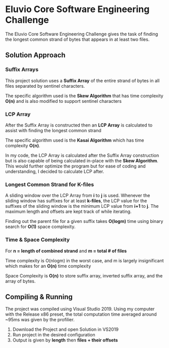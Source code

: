# Eluvio Core Software Engineering Challenge
The Eluvio Core Software Engineering Challenge gives the task of finding the longest common strand of bytes that appears in at least two files.
## Solution Approach
### Suffix Arrays
This project solution uses a **Suffix Array** of the entire strand of bytes in all files separated by sentinel characters. 

The specific algorithm used is the **Skew Algorithm** that has time complexity **O(n)** and is also modified to support sentinel characters
### LCP Array
After the Suffix Array is constructed then an **LCP Array** is calculated to assist with finding the longest common strand

The specific algorithm used is the **Kasai Algorithm** which has time complexity **O(n)**.

In my code, the LCP Array is calculated after the Suffix Array construction but is also capable of being calculated in-place with the **Skew Algorithm**. This would further optimize the program but for ease of coding and understanding, I decided to calculate LCP after.

### Longest Common Strand for K-files
A sliding window over the LCP Array from **i** to **j** is used. Whenever the sliding window has suffixes for at least **k-files**, the LCP value for the suffixes of the sliding window is the minimum LCP value from **i+1** to **j**. The maximum length and offsets are kept track of while iterating.

Finding out the parent file for a given suffix takes **O(logm)** time using binary search for **O(1)** space complexity.

### Time & Space Complexity
For **n = length of combined strand** and **m = total # of files**

Time complexity is O(nlogm) in the worst case, and m is largely insignificant which makes for an **O(n)** time complexity

Space Complexity is **O(n)** to store suffix array, inverted suffix array, and the array of bytes.
## Compiling & Running
The project was compiled using Visual Studio 2019. Using my computer with the Release x86 preset, the total computation time averaged around ~95ms was given by the profilier.
1. Download the Project and open Solution in VS2019
2. Run project in the desired configuration
3. Output is given by **length** then **files + their offsets**
